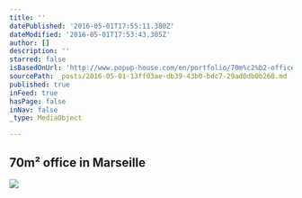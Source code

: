 ```yaml
---
title: ''
datePublished: '2016-05-01T17:55:11.380Z'
dateModified: '2016-05-01T17:53:43.305Z'
author: []
description: ''
starred: false
isBasedOnUrl: 'http://www.popup-house.com/en/portfolio/70m%c2%b2-office-in-marseille/'
sourcePath: _posts/2016-05-01-13ff03ae-db39-43b0-bdc7-29ad0db0b260.md
published: true
inFeed: true
hasPage: false
inNav: false
_type: MediaObject

---
```

<article style=""><h1>70m² office in Marseille</h1><img src="http://www.popup-house.com/wp-content/uploads/2015/10/110-300x200.jpg" /></article>